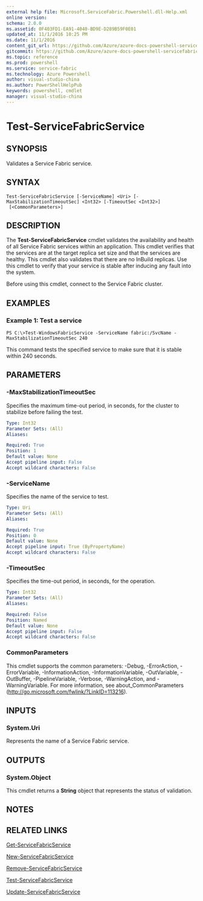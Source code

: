 ```yaml
---
external help file: Microsoft.ServiceFabric.Powershell.dll-Help.xml
online version: 
schema: 2.0.0
ms.assetid: 0F403FD1-EA91-4040-BD9E-D289B59F0E01
updated_at: 11/1/2016 10:25 PM
ms.date: 11/1/2016
content_git_url: https://github.com/Azure/azure-docs-powershell-servicefabric/blob/master/Service-Fabric-cmdlets/ServiceFabric/vlatest/Test-ServiceFabricService.md
gitcommit: https://github.com/Azure/azure-docs-powershell-servicefabric/blob/945bc222fc1036fec4385fa64462f3b4fa439079/Service-Fabric-cmdlets/ServiceFabric/vlatest/Test-ServiceFabricService.md
ms.topic: reference
ms.prod: powershell
ms.service: service-fabric
ms.technology: Azure Powershell
author: visual-studio-china
ms.author: PowerShellHelpPub
keywords: powershell, cmdlet
manager: visual-studio-china
---
```


# Test-ServiceFabricService

## SYNOPSIS
Validates a Service Fabric service.

## SYNTAX

```
Test-ServiceFabricService [-ServiceName] <Uri> [-MaxStabilizationTimeoutSec] <Int32> [-TimeoutSec <Int32>]
 [<CommonParameters>]
```

## DESCRIPTION
The **Test-ServiceFabricService** cmdlet validates the availability and health of all Service Fabric services within an application.
This cmdlet verifies that the services are at the target replica set size and that the services are healthy.
This cmdlet also validates that there are no InBuild replicas.
Use this cmdlet to verify that your service is stable after inducing any fault into the system.

Before using this cmdlet, connect to the Service Fabric cluster.

## EXAMPLES

### Example 1: Test a service
```
PS C:\>Test-WindowsFabricService -ServiceName fabric:/SvcName -MaxStabilizationTimeoutSec 240
```

This command tests the specified service to make sure that it is stable within 240 seconds.

## PARAMETERS

### -MaxStabilizationTimeoutSec
Specifies the maximum time-out period, in seconds, for the cluster to stabilize before failing the test.

```yaml
Type: Int32
Parameter Sets: (All)
Aliases: 

Required: True
Position: 1
Default value: None
Accept pipeline input: False
Accept wildcard characters: False
```

### -ServiceName
Specifies the name of the service to test.

```yaml
Type: Uri
Parameter Sets: (All)
Aliases: 

Required: True
Position: 0
Default value: None
Accept pipeline input: True (ByPropertyName)
Accept wildcard characters: False
```

### -TimeoutSec
Specifies the time-out period, in seconds, for the operation.

```yaml
Type: Int32
Parameter Sets: (All)
Aliases: 

Required: False
Position: Named
Default value: None
Accept pipeline input: False
Accept wildcard characters: False
```

### CommonParameters
This cmdlet supports the common parameters: -Debug, -ErrorAction, -ErrorVariable, -InformationAction, -InformationVariable, -OutVariable, -OutBuffer, -PipelineVariable, -Verbose, -WarningAction, and -WarningVariable. For more information, see about_CommonParameters (http://go.microsoft.com/fwlink/?LinkID=113216).

## INPUTS

### System.Uri
Represents the name of a Service Fabric service.

## OUTPUTS

### System.Object
This cmdlet returns a **String** object that represents the status of validation.

## NOTES

## RELATED LINKS

[Get-ServiceFabricService](xref:ServiceFabric/vlatest/Get-ServiceFabricService.md)

[New-ServiceFabricService](xref:ServiceFabric/vlatest/New-ServiceFabricService.md)

[Remove-ServiceFabricService](xref:ServiceFabric/vlatest/Remove-ServiceFabricService.md)

[Test-ServiceFabricService](xref:ServiceFabric/vlatest/Test-ServiceFabricService.md)

[Update-ServiceFabricService](xref:ServiceFabric/vlatest/Update-ServiceFabricService.md)


